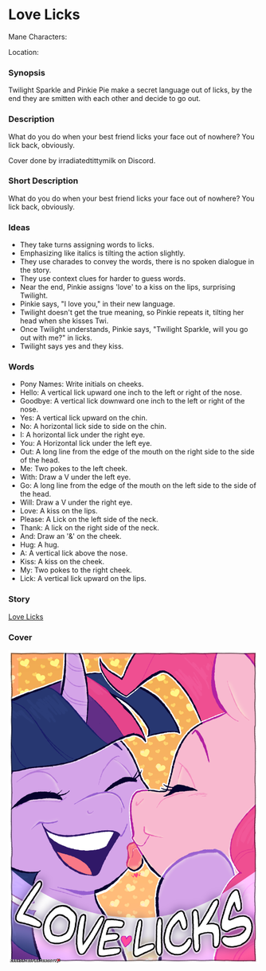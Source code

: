# Love Licks

Mane Characters: 

Location: 

### Synopsis
Twilight Sparkle and Pinkie Pie make a secret language out of licks, by the end they are smitten with each other and decide to go out.

### Description
What do you do when your best friend licks your face out of nowhere? You lick back, obviously.

Cover done by irradiatedtittymilk on Discord.

### Short Description
What do you do when your best friend licks your face out of nowhere? You lick back, obviously.

### Ideas
- They take turns assigning words to licks.
- Emphasizing like italics is tilting the action slightly.
- They use charades to convey the words, there is no spoken dialogue in the story.
- They use context clues for harder to guess words.
- Near the end, Pinkie assigns 'love' to a kiss on the lips, surprising Twilight.
- Pinkie says, "I love you," in their new language.
- Twilight doesn't get the true meaning, so Pinkie repeats it, tilting her head when she kisses Twi.
- Once Twilight understands, Pinkie says, "Twilight Sparkle, will you go out with me?" in licks.
- Twilight says yes and they kiss.

### Words
 - Pony Names: Write initials on cheeks.
 - Hello: A vertical lick upward one inch to the left or right of the nose.
 - Goodbye: A vertical lick downward one inch to the left or right of the nose.
 - Yes: A vertical lick upward on the chin.
 - No: A horizontal lick side to side on the chin.
 - I: A horizontal lick under the right eye.
 - You: A Horizontal lick under the left eye.
 - Out: A long line from the edge of the mouth on the right side to the side of the head.
 - Me: Two pokes to the left cheek.
 - With: Draw a V under the left eye.
 - Go: A long line from the edge of the mouth on the left side to the side of the head.
 - Will: Draw a V under the right eye.
 - Love: A kiss on the lips.
 - Please: A Lick on the left side of the neck.
 - Thank: A lick on the right side of the neck.
 - And: Draw an '&' on the cheek.
 - Hug: A hug.
 - A: A vertical lick above the nose.
 - Kiss: A kiss on the cheek.
 - My: Two pokes to the right cheek.
 - Lick: A vertical lick upward on the lips.


### Story
[Love Licks](./love-licks.md)

### Cover
![cover](./cover.png)